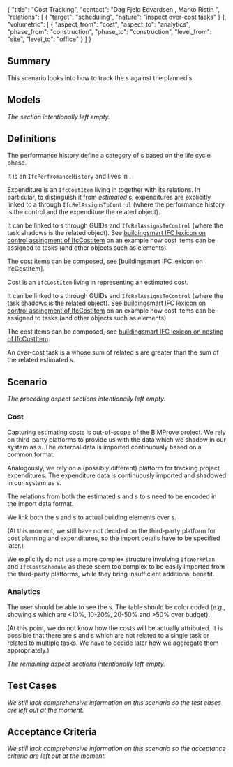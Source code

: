 <rasaeco-meta>
{
    "title": "Cost Tracking",
    "contact": "Dag Fjeld Edvardsen <dag.fjeld.edvardsen@catenda.no>, Marko Ristin <rist@zhaw.ch>",
    "relations": [
        { "target": "scheduling", "nature": "inspect over-cost tasks" }
    ],
    "volumetric": [
        {
            "aspect_from": "cost", "aspect_to": "analytics",
            "phase_from": "construction", "phase_to": "construction",
            "level_from": "site", "level_to": "office"
        }
    ]
}
</rasaeco-meta>

## Summary

This scenario looks into how to track the <ref name="expenditure" />s against the planned
<ref name="cost" />s.

## Models

*The section intentionally left empty.*

## Definitions

<def name="performance_history">

The performance history define a category of <ref name="expenditure" />s based on the life cycle
phase.

It is an `IfcPerfromanceHistory` and lives in <modelref name="evolving_plan#bim_extended" />.

</def>

<def name="expenditure">

Expenditure is an `IfcCostItem` living in <modelref name="evolving_plan#bim_extended" /> together 
with its relations.
In particular, to distinguish it from *estimated* <ref name="cost" />s, expenditures
are explicitly linked to a <ref name="performance_history" /> through `IfcRelAssignsToControl`
(where the performance history is the control and the expenditure the related object).

It can be linked to <ref name="scheduling#task_shadow" />s through GUIDs and 
`IfcRelAssignsToControl` (where the task shadows is the related object). 
See [buildingsmart IFC lexicon on control assingment of IfcCostItem] on an example how cost items 
can be assigned to tasks (and other objects such as elements).

The cost items can be composed, see [buildingsmart IFC lexicon on IfcCostItem].

</def>

<def name="cost">

Cost is an `IfcCostItem` living in <modelref name="evolving_plan#bim_extended" /> representing
an estimated cost.

It can be linked to <ref name="scheduling#task_shadow" />s through GUIDs and 
`IfcRelAssignsToControl` (where the task shadows is the related object). 
See [buildingsmart IFC lexicon on control assingment of IfcCostItem] on an example how cost items 
can be assigned to tasks (and other objects such as elements).

The cost items can be composed, see [buildingsmart IFC lexicon on nesting of IfcCostItem].

</def>

[buildingsmart IFC lexicon on nesting of IfcCostItem]: https://standards.buildingsmart.org/IFC/RELEASE/IFC4/ADD2/HTML/schema/ifcsharedmgmtelements/lexical/ifccostitem.htm#object-nesting
[buildingsmart IFC lexicon on control assingment of IfcCostItem]: https://standards.buildingsmart.org/IFC/RELEASE/IFC4/ADD2/HTML/schema/ifcsharedmgmtelements/lexical/ifccostitem.htm#control-assignment

<def name="over-cost_task">

An over-cost task is a <ref name="scheduling#task" /> whose sum of related 
<ref name="expenditure" />s are greater than the sum of the related estimated <ref name="cost" />s.

</def>

## Scenario

*The preceding aspect sections intentionally left empty.*

### Cost

Capturing estimating costs is out-of-scope of the BIMProve project.
We rely on third-party platforms to provide us with the data which we shadow
in our system as <ref name="cost" />s.
The external data is imported continuously based on a common format.

Analogously, we rely on a (possibly different) platform for tracking project expenditures.
The expenditure data is continuously imported and shadowed in our system as
<ref name="expenditure" />s.

The relations from both the estimated <ref name="cost" />s and <ref name="expenditure" />s to
<ref name="scheduling#task_shadow" />s need to be encoded in the import data format.

We link both the <ref name="cost" />s and <ref name="expenditure" />s to actual building elements
over <ref name="scheduling#task_shadow" />s.

(At this moment, we still have not decided on the third-party platform for cost planning and
expenditures, so the import details have to be specified later.)

We explicitly do not use a more complex structure involving `IfcWorkPlan` and `IfcCostSchedule`
as these seem too complex to be easily imported from the third-party platforms, while they
bring insufficient additional benefit.

### Analytics

The user should be able to see the <ref name="over-cost_task" />s.
The table should be color coded (*e.g.*, showing <ref name="over-cost_task" />s which are
<10%, 10-20%, 20-50% and >50% over budget).

(At this point, we do not know how the costs will be actually attributed.
It is possible that there are <ref name="cost" />s and <ref name="expenditure" />s which are not
related to a single task or related to multiple tasks.
We have to decide later how we aggregate them appropriately.)

*The remaining aspect sections intentionally left empty.*

## Test Cases

*We still lack comprehensive information on this scenario so the test cases are left out at 
the moment.*

## Acceptance Criteria

*We still lack comprehensive information on this scenario so the acceptance criteria are left out at 
the moment.*
